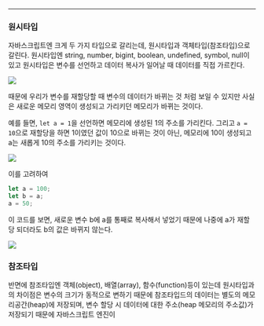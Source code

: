 
---

### 원시타입

자바스크립트엔 크게 두 가지 타입으로 갈리는데, 원시타입과 객체타입(참조타입)으로 갈린다.
원시타입엔 string, number, bigint, boolean, undefined, symbol, null이 있고
원시타입은 변수를 선언하고 데이터 복사가 일어날 때 데이터를 직접 가르킨다.

![](https://i.imgur.com/fcWlMNL.png)

때문에 우리가 변수를 재할당할 때 변수의 데이터가 바뀌는 것 처럼 보일 수 있지만 사실은 새로운 메모리 영역이 생성되고 가리키던 메모리가 바뀌는 것이다.

예를 들면, `let a = 1`을 선언하면 메모리에 생성된 1의 주소를 가리킨다.
그리고 `a = 10`으로 재할당을 하면 1이였던 값이 10으로 바뀌는 것이 아닌, 메모리에 10이 생성되고 a는 새롭게 10의 주소를 가리키는 것이다.

![](https://i.imgur.com/pO8FF9l.png)

이를 고려하여 

```js
let a = 100;
let b = a;
a = 50;
```

이 코드를 보면, 
새로운 변수 b에 a를 통째로 복사해서 넣었기 때문에 나중에 a가 재할당 되더라도 b의 값은 바뀌지 않는다.

![](https://i.imgur.com/v4ViePq.png)

### 참조타입

반면에 참조타입엔 객체(object), 배열(array), 함수(function)등이 있는데 
원시타입과의 차이점은 변수의 크기가 동적으로 변하기 때문에 참조타입드의 데이터는 별도의 메모리공간(heap)에 저장되며, 변수 할당 시 데이터에 대한 주소(heap 메모리의 주소값)가 저장되기 때문에 자바스크립트 엔진이 